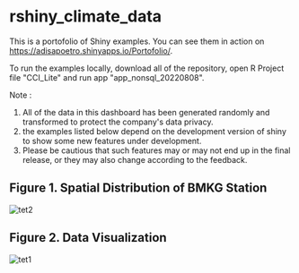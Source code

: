 # rshiny_climate_data


This is a portofolio of Shiny examples. You can see them in action on 
https://adisapoetro.shinyapps.io/Portofolio/.


To run the examples locally, download all of the repository, open R Project file "CCI_Lite" and run app "app_nonsql_20220808".


Note :
1. All of the data in this dashboard has been generated randomly and transformed to protect the company's data privacy.  
2. the examples listed below depend on the development version of shiny to show some new features under development. 
3. Please be cautious that such features may or may not end up in the final release, or they may also change according to the feedback.

## Figure 1. Spatial Distribution of BMKG Station
![tet2](https://user-images.githubusercontent.com/95113684/189469108-0f0fa878-89ad-49f0-b16a-d3245f9aeeb6.jpg)

## Figure 2. Data Visualization
![tet1](https://user-images.githubusercontent.com/95113684/189469111-4ff3f5fc-cc45-48fb-9327-6e31a2a71641.jpg)
